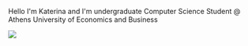 Hello I'm Katerina and I'm undergraduate Computer Science Student @ Athens University of Economics and Business


<img src="{https://img.shields.io/badge/LinkedIn-0077B5?style=for-the-badge&logo=linkedin&logoColor=white
}" />
